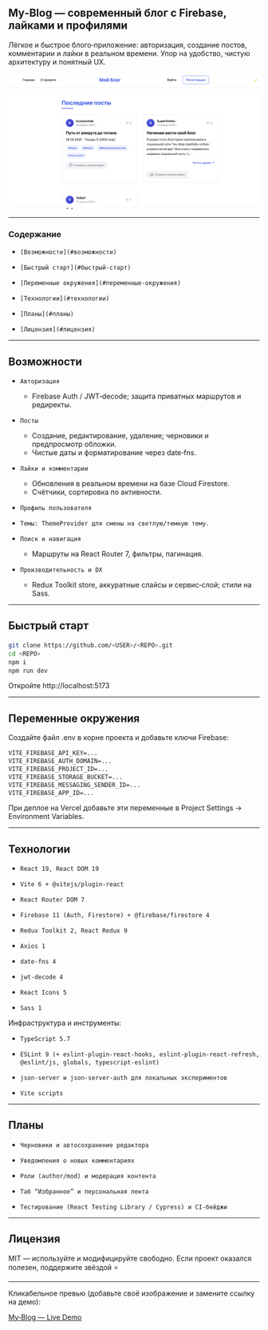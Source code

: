 ## My‑Blog — современный блог с Firebase, лайками и профилями

Лёгкое и быстрое блого‑приложение: авторизация, создание постов, комментарии и лайки в реальном времени. Упор на удобство, чистую архитектуру и понятный UX.

[![My Blog — Live Demo](https://github.com/Vo1ka/my-blog/blob/master/src/img/preview.png)](https://my-blog-aobktpfvw-vo1kas-projects.vercel.app/ "Открыть демо на Vercel")

---

### Содержание
-     [Возможности](#возможности)
-     [Быстрый старт](#быстрый-старт)
-     [Переменные окружения](#переменные-окружения)
-     [Технологии](#технологии)
-     [Планы](#планы)
-     [Лицензия](#лицензия)

---

## Возможности

-     Авторизация
  -   Firebase Auth / JWT‑decode; защита приватных маршрутов и редиректы.
-     Посты
  -   Создание, редактирование, удаление; черновики и предпросмотр обложки.
  -   Чистые даты и форматирование через date‑fns.
-     Лайки и комментарии
  -   Обновления в реальном времени на базе Cloud Firestore.
  -   Счётчики, сортировка по активности.
-     Профиль пользователя
-     Темы: ThemeProvider для смены на светлую/темную тему.
-     Поиск и навигация
  -   Маршруты на React Router 7, фильтры, пагинация.
-     Производительность и DX
  -   Redux Toolkit store, аккуратные слайсы и сервис‑слой; стили на Sass.

---

## Быстрый старт

```bash
git clone https://github.com/<USER>/<REPO>.git
cd <REPO>
npm i
npm run dev
```

Откройте http://localhost:5173

---

## Переменные окружения

Создайте файл .env в корне проекта и добавьте ключи Firebase:

```
VITE_FIREBASE_API_KEY=...
VITE_FIREBASE_AUTH_DOMAIN=...
VITE_FIREBASE_PROJECT_ID=...
VITE_FIREBASE_STORAGE_BUCKET=...
VITE_FIREBASE_MESSAGING_SENDER_ID=...
VITE_FIREBASE_APP_ID=...
```

При деплое на Vercel добавьте эти переменные в Project Settings → Environment Variables.

---

## Технологии

-     React 19, React DOM 19
-     Vite 6 + @vitejs/plugin-react
-     React Router DOM 7
-     Firebase 11 (Auth, Firestore) + @firebase/firestore 4
-     Redux Toolkit 2, React Redux 9
-     Axios 1
-     date‑fns 4
-     jwt‑decode 4
-     React Icons 5
-     Sass 1

Инфраструктура и инструменты:
-     TypeScript 5.7
-     ESLint 9 (+ eslint‑plugin‑react‑hooks, eslint‑plugin‑react‑refresh, @eslint/js, globals, typescript‑eslint)
-     json‑server и json‑server‑auth для локальных экспериментов
-     Vite scripts

---

## Планы

-     Черновики и автосохранение редактора
-     Уведомления о новых комментариях
-     Роли (author/mod) и модерация контента
-     Таб “Избранное” и персональная лента
-     Тестирование (React Testing Library / Cypress) и CI‑бейджи

---

## Лицензия

MIT — используйте и модифицируйте свободно. Если проект оказался полезен, поддержите звёздой ⭐

---

Кликабельное превью (добавьте своё изображение и замените ссылку на демо):

[My‑Blog — Live Demo](https://my-blog-aobktpfvw-vo1kas-projects.vercel.app/)

